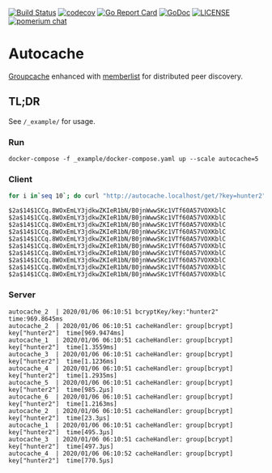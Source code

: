 [![Build Status](https://github.com/pomerium/autocache/workflows/build/badge.svg)](https://github.com/pomerium/autocache/actions?workflow=build)
[![codecov](https://img.shields.io/codecov/c/github/pomerium/autocache.svg?style=flat)](https://codecov.io/gh/pomerium/autocache)
[![Go Report Card](https://goreportcard.com/badge/github.com/pomerium/autocache)](https://goreportcard.com/report/github.com/pomerium/autocache)
[![GoDoc](https://godoc.org/github.com/pomerium/autocache?status.svg)](https://godoc.org/github.com/pomerium/autocache)
[![LICENSE](https://img.shields.io/github/license/pomerium/autocache.svg)](https://github.com/pomerium/autocache/blob/master/LICENSE)
[![pomerium chat](https://img.shields.io/badge/chat-on%20slack-blue.svg?style=flat&logo=slack)](http://slack.pomerium.io)

# Autocache

[Groupcache](https://github.com/golang/groupcache) enhanced with [memberlist](https://github.com/hashicorp/memberlist) for distributed peer discovery.

## TL;DR

See `/_example/` for usage.

### Run

`docker-compose -f _example/docker-compose.yaml up --scale autocache=5`

### Client

```bash
for i in`seq 10`; do curl "http://autocache.localhost/get/?key=hunter2";echo; done

```

```
$2a$14$1CCq.8WOxEmLY3jdkwZKIeR1bN/B0jnWwwSKc1VTf60A57VOXKblC
$2a$14$1CCq.8WOxEmLY3jdkwZKIeR1bN/B0jnWwwSKc1VTf60A57VOXKblC
$2a$14$1CCq.8WOxEmLY3jdkwZKIeR1bN/B0jnWwwSKc1VTf60A57VOXKblC
$2a$14$1CCq.8WOxEmLY3jdkwZKIeR1bN/B0jnWwwSKc1VTf60A57VOXKblC
$2a$14$1CCq.8WOxEmLY3jdkwZKIeR1bN/B0jnWwwSKc1VTf60A57VOXKblC
$2a$14$1CCq.8WOxEmLY3jdkwZKIeR1bN/B0jnWwwSKc1VTf60A57VOXKblC
$2a$14$1CCq.8WOxEmLY3jdkwZKIeR1bN/B0jnWwwSKc1VTf60A57VOXKblC
$2a$14$1CCq.8WOxEmLY3jdkwZKIeR1bN/B0jnWwwSKc1VTf60A57VOXKblC
$2a$14$1CCq.8WOxEmLY3jdkwZKIeR1bN/B0jnWwwSKc1VTf60A57VOXKblC
$2a$14$1CCq.8WOxEmLY3jdkwZKIeR1bN/B0jnWwwSKc1VTf60A57VOXKblC
```

### Server

```
autocache_2  | 2020/01/06 06:10:51 bcryptKey/key:"hunter2"	time:969.8645ms
autocache_2  | 2020/01/06 06:10:51 cacheHandler: group[bcrypt]	key["hunter2"]	time[969.9474ms]
autocache_1  | 2020/01/06 06:10:51 cacheHandler: group[bcrypt]	key["hunter2"]	time[1.3559ms]
autocache_3  | 2020/01/06 06:10:51 cacheHandler: group[bcrypt]	key["hunter2"]	time[1.1236ms]
autocache_4  | 2020/01/06 06:10:51 cacheHandler: group[bcrypt]	key["hunter2"]	time[1.2935ms]
autocache_5  | 2020/01/06 06:10:51 cacheHandler: group[bcrypt]	key["hunter2"]	time[985.2µs]
autocache_6  | 2020/01/06 06:10:51 cacheHandler: group[bcrypt]	key["hunter2"]	time[1.2163ms]
autocache_2  | 2020/01/06 06:10:51 cacheHandler: group[bcrypt]	key["hunter2"]	time[23.3µs]
autocache_1  | 2020/01/06 06:10:51 cacheHandler: group[bcrypt]	key["hunter2"]	time[495.3µs]
autocache_3  | 2020/01/06 06:10:51 cacheHandler: group[bcrypt]	key["hunter2"]	time[497.3µs]
autocache_4  | 2020/01/06 06:10:52 cacheHandler: group[bcrypt]	key["hunter2"]	time[770.5µs]
```
